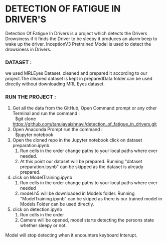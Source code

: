 # DETECTION OF FATIGUE IN DRIVER'S
Detection Of Fatigue In Drivers is a project which detects the Drivers Drowsiness if it finds the Driver to be sleepy it produces an alarm beep to wake up the driver. InceptionV3 Pretrained Model is used to detect the drowsiness in Drivers.

### DATASET :
we used MRLEyes Dataset. cleaned and prepared it according to our project.The cleaned dataset is kept in preparedData folder.can be used directly without downloading MRL Eyes dataset.

### RUN THE PROJECT :
1. Get all the data from the GitHub, Open Command prompt or any other Terminal and run the command :    
&nbsp;  \$git clone https://github.com/tanujavaishnavi/detection_of_fatigue_in_drivers.git
2. Open Anaconda Prompt run the command :<br>
&nbsp;  \$jupyter notebook
3. Open the cloned repo in the Jupyter notebook click on dataset preparation.ipynb.
      1. Run cells in the order change paths to your local paths where ever needed.
      2. At this point our dataset will be prepared. Running "dataset preparation.ipynb" can be skipped as the dataset is already prepared.
4. click on ModelTraining.ipynb
      1. Run cells in the order change paths to your local paths where ever needed
      2. model.h5 will be downloaded in Models folder. Running "ModelTraining.ipynb" can be skiped as there is our trained model in Models Folder can be used directly.
5. click on detection.ipynb
      1. Run cells in the order
      2. Camera will be opened, model starts detecting the persons state whether sleepy or not.

Model will stop detecting when it encounters keyboard Interupt.
